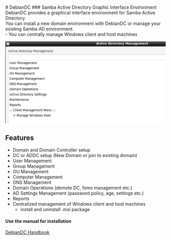 
<br>
# DebianDC
### Samba Active Directory Graphic Interface Environment<br>
DebianDC provides a graphical interface environment for Samba Active Directory.<br>
You can install a new domain environment with DebianDC or manage your existing Samba AD environment.<br>
- You can centrally manage Windows client and host machines<br>

![alt text](screenshots/manager-1.png "DebianDC Main Menu")

## Features
- Domain and Domain Controller setup
- DC or ADDC setup (New Domain or join to existing domain)
- User Management
- Group Management
- OU Management
- Computer Management
- DNS Management
- Domain Operations (demote DC, fsmo management etc.)
- AD Settings Management (password policy, age, settings etc.)
- Reports
- Centralized management of Windows client and host machines
    - install and uninstall .msi package

#### Use the manual for installation
[DebianDC Handbook](https://github.com/eesmer/DebianDC/blob/master/DebianDC-Handbook.md)
